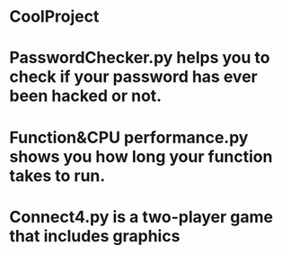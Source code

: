 # CoolProject
# PasswordChecker.py helps you to check if your password has ever been hacked or not.
# Function&CPU performance.py shows you how long your function takes to run.
# Connect4.py is a two-player game that includes graphics
